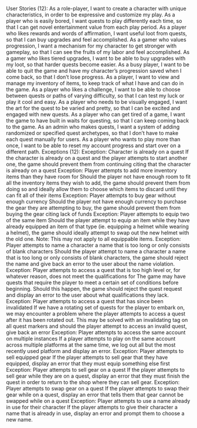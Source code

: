 User Stories (12):
As a role-player, I want to create a character with unique characteristics, in order to be expressive and customize my play.
As a player who is easily bored, I want quests to play differently each time, so that I can get novel entertainment value from each play period.
As a player who likes rewards and words of affirmation, I want useful loot from quests, so that I can buy upgrades and feel accomplished.
As a gamer who values progression, I want a mechanism for my character to get stronger with gameplay, so that I can see the fruits of my labor and feel accomplished.
As a gamer who likes tiered upgrades, I want to be able to buy upgrades with my loot, so that harder quests become easier. 
As a busy player, I want to be able to quit the game and have my character’s progression saved when I come back, so that I don’t lose progress.
As a player, I want to view and manage my inventory of items, to keep track of what I have and can do in the game.
As a player who likes a challenge, I want to be able to choose between quests or paths of varying difficulty, so that I can test my luck or play it cool and easy.
As a player who needs to be visually engaged, I want the art for the quest to be varied and pretty, so that I can be excited and engaged with new quests.
As a player who can get tired of a game, I want the game to have built in waits for questing, so that I can keep coming back to the game.
As an admin who makes quests, I want a system of adding randomized or specified quest archetypes, so that I don’t have to make each quest manually for users.
As a player who wants to play more than once, I want to be able to reset my account progress and start over on a different path.
Exceptions (12):
Exception: Character is already on a quest
If the character is already on a quest and the player attempts to start another one, the game should prevent them from continuing citing that the character is already on a quest
Exception: Player attempts to add more inventory items than they have room for
Should the player not have enough room to fit all the inventory items they wish to add, the game should prevent them from doing so and ideally allow them to choose which items to discard until they can fit all of their items
Exception: Player attempts to buy gear without enough currency
Should the player not have enough currency to purchase the gear they are attempting to buy, the game should prevent them from buying the gear citing lack of funds
Exception: Player attempts to equip two of the same item
Should the player attempt to equip an item while they have already equipped an item of that type (ie. equipping a helmet while wearing a helmet), the game should ideally attempt to swap out the new helmet with the old one. Note: This may not apply to all equippable items.
Exception: Player attempts to name a character a name that is too long or only consists of blank characters
Should the player attempt to name a character a name that is too long or only consists of blank characters, the game should reject the name and give back an error to the user about the name violation.
Exception: Player attempts to access a quest that is too high level or, for whatever reason, does not meet the qualifications for
The game may have quests that require the player to meet a certain set of conditions before beginning. Should this happen, the game should reject the quest request and display an error to the user about what qualifications they lack.
Exception: Player attempts to access a quest that has since been invalidated
If we have a rotating set of quests for the player to embark on, we may encounter a problem where the player attempts to access a quest after it has been rotated out. This may be solved with an invalidating tag on all quest markers and should the player attempt to access an invalid quest, give back an error
Exception: Player attempts to access the same account on multiple instances
If a player attempts to play on the same account across multiple platforms at the same time, we log out all but the most recently used platform and display an error.
Exception: Player attempts to sell equipped gear
If the player attempts to sell gear that they have equipped, display an error that they must equip something else first
Exception: Player attempts to sell gear on a quest
If the player attempts to sell gear while they are on a quest, display an error that they must finish the quest in order to return to the shop where they can sell gear.
Exception: Player attempts to swap gear on a quest
If the player attempts to swap their gear while on a quest, display an error that tells them that gear cannot be swapped while on a quest
Exception: Player attempts to use a name already in use for their character
If the player attempts to give their character a name that is already in use, display an error and prompt them to choose a new name.
